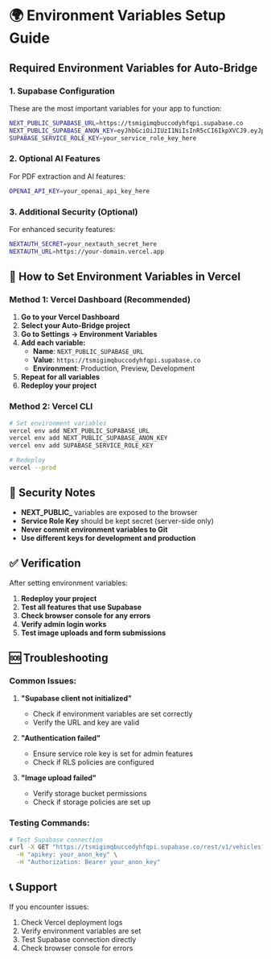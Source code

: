 # 🌍 Environment Variables Setup Guide

## **Required Environment Variables for Auto-Bridge**

### **1. Supabase Configuration**
These are the most important variables for your app to function:

```bash
NEXT_PUBLIC_SUPABASE_URL=https://tsmigimqbuccodyhfqpi.supabase.co
NEXT_PUBLIC_SUPABASE_ANON_KEY=eyJhbGciOiJIUzI1NiIsInR5cCI6IkpXVCJ9.eyJpc3MiOiJzdXBhYmFzZSIsInJlZiI6InRzbWlnaW1xYnVjY29keWhmcXBpIiwicm9sZSI6ImFub24iLCJpYXQiOjE3NTMyMTQ3OTQsImV4cCI6MjA2ODc5MDc5NH0.GYSnPso7QFabY6dlfB4nsBaAsPBwPZQf9UE7eNpesDE
SUPABASE_SERVICE_ROLE_KEY=your_service_role_key_here
```

### **2. Optional AI Features**
For PDF extraction and AI features:

```bash
OPENAI_API_KEY=your_openai_api_key_here
```

### **3. Additional Security (Optional)**
For enhanced security features:

```bash
NEXTAUTH_SECRET=your_nextauth_secret_here
NEXTAUTH_URL=https://your-domain.vercel.app
```

## **🚀 How to Set Environment Variables in Vercel**

### **Method 1: Vercel Dashboard (Recommended)**

1. **Go to your Vercel Dashboard**
2. **Select your Auto-Bridge project**
3. **Go to Settings → Environment Variables**
4. **Add each variable:**
   - **Name**: `NEXT_PUBLIC_SUPABASE_URL`
   - **Value**: `https://tsmigimqbuccodyhfqpi.supabase.co`
   - **Environment**: Production, Preview, Development
5. **Repeat for all variables**
6. **Redeploy your project**

### **Method 2: Vercel CLI**

```bash
# Set environment variables
vercel env add NEXT_PUBLIC_SUPABASE_URL
vercel env add NEXT_PUBLIC_SUPABASE_ANON_KEY
vercel env add SUPABASE_SERVICE_ROLE_KEY

# Redeploy
vercel --prod
```

## **🔐 Security Notes**

- **NEXT_PUBLIC_** variables are exposed to the browser
- **Service Role Key** should be kept secret (server-side only)
- **Never commit environment variables to Git**
- **Use different keys for development and production**

## **✅ Verification**

After setting environment variables:

1. **Redeploy your project**
2. **Test all features that use Supabase**
3. **Check browser console for any errors**
4. **Verify admin login works**
5. **Test image uploads and form submissions**

## **🆘 Troubleshooting**

### **Common Issues:**

1. **"Supabase client not initialized"**
   - Check if environment variables are set correctly
   - Verify the URL and key are valid

2. **"Authentication failed"**
   - Ensure service role key is set for admin features
   - Check if RLS policies are configured

3. **"Image upload failed"**
   - Verify storage bucket permissions
   - Check if storage policies are set up

### **Testing Commands:**

```bash
# Test Supabase connection
curl -X GET "https://tsmigimqbuccodyhfqpi.supabase.co/rest/v1/vehicles?select=*" \
  -H "apikey: your_anon_key" \
  -H "Authorization: Bearer your_anon_key"
```

## **📞 Support**

If you encounter issues:
1. Check Vercel deployment logs
2. Verify environment variables are set
3. Test Supabase connection directly
4. Check browser console for errors 